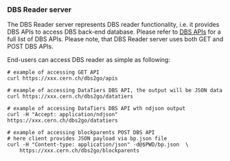 ### DBS Reader server
The DBS Reader server represents DBS reader functionality, i.e.
it provides DBS APIs to access DBS back-end database. Please
refer to [DBS APIs](apis.md) for a full list of DBS APIs.
Please note, that DBS Reader server uses both GET and POST DBS APIs.

End-users can access DBS reader as simple as following:
```
# example of accessing GET API
curl https://xxx.cern.ch/dbs2go/apis

# example of accessing DataTiers DBS API, the output will be JSON data
curl https://xxx.cern.ch/dbs2go/datatiers

# example of accessing DataTiers DBS API wth ndjson output
curl -H "Accept: application/ndjson" https://xxx.cern.ch/dbs2go/datatiers

# example of accessing blockparents POST DBS API
# here client provides JSON payload via bp.json file
curl -H "Content-type: application/json" -d@$PWD/bp.json  \
    https://xxx.cern.ch/dbs2go/blockparents
```
